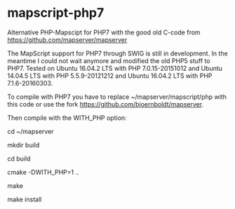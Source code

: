 # mapscript-php7
Alternative PHP-Mapscipt for PHP7 with the good old C-code from https://github.com/mapserver/mapserver

The MapScript support for PHP7 through SWIG is still in development. In the meantime I could not wait anymore and modified the old PHP5 stuff to PHP7. Tested on Ubuntu 16.04.2 LTS with PHP 7.0.15-20151012 and Ubuntu 14.04.5 LTS with PHP 5.5.9-20121212 and Ubuntu 16.04.2 LTS with PHP 7.1.6-20160303.

To compile with PHP7 you have to replace ~/mapserver/mapscript/php with this code or use the fork https://github.com/bjoernboldt/mapserver.

Then compile with the WITH_PHP option:

cd ~/mapserver

mkdir build

cd build

cmake -DWITH_PHP=1 ..

make

make install

